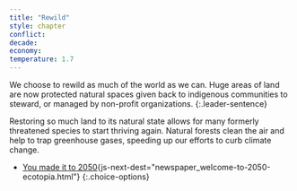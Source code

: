 ```yaml
---
title: "Rewild"
style: chapter
conflict: 
decade: 
economy: 
temperature: 1.7
---
```


We choose to rewild as much of the world as we can. Huge areas of land are now protected natural spaces given back to indigenous communities to steward, or managed by non-profit organizations.
{:.leader-sentence}

Restoring so much land to its natural state allows for many formerly threatened species to start thriving again. Natural forests clean the air and help to trap greenhouse gases, speeding up our efforts to curb climate change.

- [You made it to 2050](part-page_2050.html){js-next-dest="newspaper_welcome-to-2050-ecotopia.html"}
{:.choice-options}
